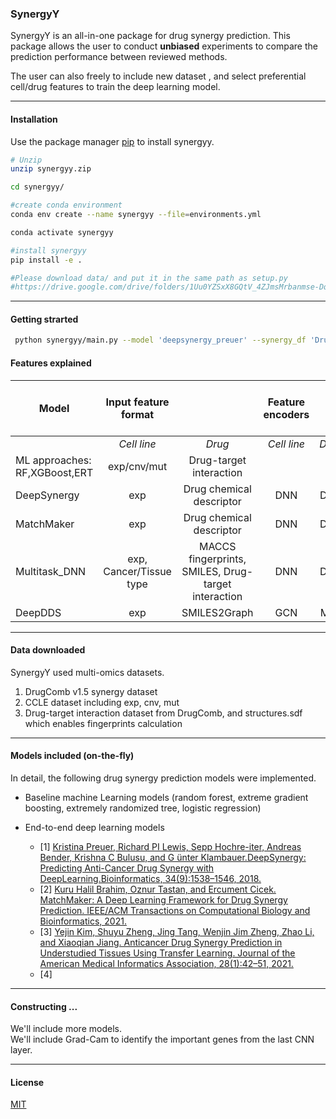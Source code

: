 ### SynergyY

SynergyY is an all-in-one package for drug synergy prediction. This package allows the user to conduct **unbiased** experiments to compare the prediction performance between reviewed methods.  

The user can also freely to include new dataset , and select preferential cell/drug features to train the deep learning model.
****

#### Installation

Use the package manager [pip](https://pip.pypa.io/en/stable/) to install synergyy.

```bash
# Unzip 
unzip synergyy.zip

cd synergyy/

#create conda environment
conda env create --name synergyy --file=environments.yml

conda activate synergyy

#install synergyy
pip install -e .

#Please download data/ and put it in the same path as setup.py
#https://drive.google.com/drive/folders/1Uu0YZSxX8GQtV_4ZJmsMrbanmse-Dq6n?usp=sharing

```
****

#### Getting strarted

```bash
 python synergyy/main.py --model 'deepsynergy_preuer' --synergy_df 'DrugComb' --train_test_mode train
```

#### Features explained
| Model |  Input feature format      || Feature encoders       || Features concatenated   ||Drug1 and drug2 summed  |
| ------|:--------------------:|:----:|:----------------:|:----:|:----------------:|:----:|:----------------:|
|       | *Cell line*            | *Drug* | *Cell line*        | *Drug* |     *Cell line*   |       *Drug*               |      
| ML approaches: RF,XGBoost,ERT  | exp/cnv/mut  |  Drug-target interaction    |       |      |         |       |  True|        
|  DeepSynergy   |    exp  |  Drug chemical descriptor    |    DNN             |   DNN    |      |      |   True   |
|  MatchMaker    |    exp  |  Drug chemical descriptor    |    DNN              |  DNN    |      |      |   False    |
|  Multitask_DNN |    exp, Cancer/Tissue type|  MACCS fingerprints, SMILES, Drug-target interaction    |     DNN   | DNN     | False | False| False |
|  DeepDDS|    exp |  SMILES2Graph   |     GCN   | MLP     | | | False |

****
#### Data downloaded
SynergyY used multi-omics datasets. 
1. DrugComb v1.5 synergy dataset 
2. CCLE dataset including exp, cnv, mut
3. Drug-target interaction dataset from DrugComb,  and structures.sdf which  enables fingerprints calculation
****

#### Models included (on-the-fly)
In detail, the following drug synergy prediction models were implemented.
- Baseline machine Learning models (random forest, extreme gradient boosting, extremely randomized tree, logistic regression)

- End-to-end deep learning models
    - [1] [Kristina Preuer, Richard PI Lewis, Sepp Hochre-iter, Andreas Bender, Krishna C Bulusu, and G ̈unter Klambauer.DeepSynergy: Predicting Anti-Cancer Drug Synergy with DeepLearning.Bioinformatics, 34(9):1538–1546, 2018.](https://academic.oup.com/bioinformatics/article/34/9/1538/4747884?login=false)
    - [2] [Kuru Halil Brahim, Oznur Tastan, and Ercument Cicek. MatchMaker: A Deep Learning Framework 
    for Drug Synergy Prediction. IEEE/ACM Transactions on Computational Biology and Bioinformatics, 2021.](https://ieeexplore-ieee-org.proxy.library.cornell.edu/document/9447196/)
    - [3] [Yejin Kim, Shuyu Zheng, Jing Tang, Wenjin Jim Zheng, Zhao Li, and Xiaoqian Jiang. Anticancer Drug Synergy
    Prediction in Understudied Tissues Using Transfer Learning. Journal of the American Medical Informatics Association, 28(1):42–51, 2021.](https://academic.oup.com/jamia/article/28/1/42/5920819?login=true)
    - [4] 
****

#### Constructing ...
We'll include more models.  
We'll include Grad-Cam to identify the important genes from the last CNN layer.
****
#### License
[MIT](https://choosealicense.com/licenses/mit/)
